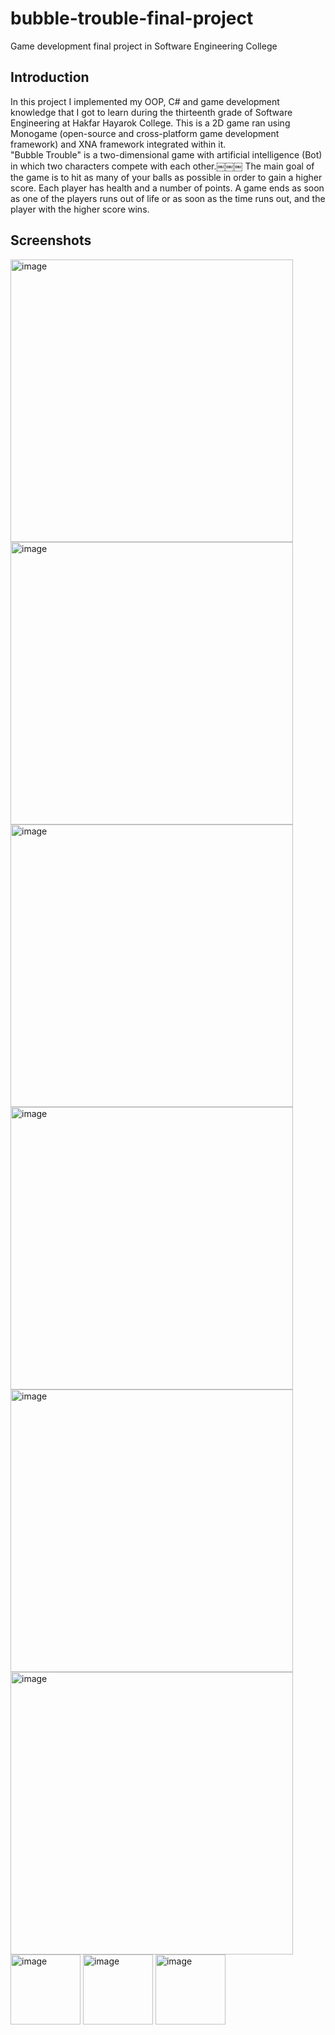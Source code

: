 # bubble-trouble-final-project

Game development final project in Software Engineering College

## Introduction

In this project I implemented my OOP, C# and game development knowledge that I got to learn during the thirteenth grade of Software Engineering at Hakfar Hayarok College.
This is a 2D game ran using Monogame (open-source and cross-platform game development framework) and XNA framework integrated within it. 
</br>
"Bubble Trouble" is a two-dimensional game with artificial intelligence (Bot) in which two characters compete with each other.￼￼￼
The main goal of the game is to hit as many of your balls as possible in order to gain a higher score.
Each player has health and a number of points.
A game ends as soon as one of the players runs out of life or as soon as the time runs out, and the player with the higher score wins. 


## Screenshots

<img width="452" alt="image" src="https://github.com/YuvalBakirov/bubble-trouble-final-project/assets/38374216/d5fcc47e-a483-415f-a013-2ec9fabb7d65">
<img width="452" alt="image" src="https://github.com/YuvalBakirov/bubble-trouble-final-project/assets/38374216/34b4b41b-40c8-41d1-b71d-ede9d27d5c50">
<img width="452" alt="image" src="https://github.com/YuvalBakirov/bubble-trouble-final-project/assets/38374216/82ca7a3e-2584-44c2-bf08-8dec2c584214">
<img width="452" alt="image" src="https://github.com/YuvalBakirov/bubble-trouble-final-project/assets/38374216/d75e3eb2-0aa0-455f-ad6a-6014eb811dfc">
<img width="452" alt="image" src="https://github.com/YuvalBakirov/bubble-trouble-final-project/assets/38374216/3dbd7414-006b-49cb-8eab-bace909892fd">
<img width="452" alt="image" src="https://github.com/YuvalBakirov/bubble-trouble-final-project/assets/38374216/f265023b-10eb-4ade-93a7-a8646ce0a5bc">
<img width="112" alt="image" src="https://github.com/YuvalBakirov/bubble-trouble-final-project/assets/38374216/c8c23408-03cf-4019-8cf5-b5642ed72722">
<img width="112" alt="image" src="https://github.com/YuvalBakirov/bubble-trouble-final-project/assets/38374216/9937482e-4809-4ee6-9283-cab23467c4a7">
<img width="112" alt="image" src="https://github.com/YuvalBakirov/bubble-trouble-final-project/assets/38374216/582bbdc5-32a7-41ab-a4e8-e35dbdb906fa">










